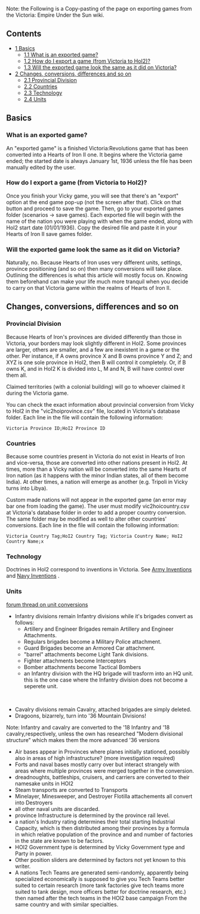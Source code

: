 Note: the Following is a Copy-pasting of the page on exporting games
from the Victoria: Empire Under the Sun wiki.

## Contents

-   [ 1 Basics ](#Basics)
    -   [ 1.1 What is an exported game? ](#What_is_an_exported_game.3F)
    -   [ 1.2 How do I export a game (from Victoria to HoI2)?
        ](#How_do_I_export_a_game_.28from_Victoria_to_HoI2.29.3F)
    -   [ 1.3 Will the exported game look the same as it did on
        Victoria?
        ](#Will_the_exported_game_look_the_same_as_it_did_on_Victoria.3F)
-   [ 2 Changes, conversions, differences and so on
    ](#Changes.2C_conversions.2C_differences_and_so_on)
    -   [ 2.1 Provincial Division ](#Provincial_Division)
    -   [ 2.2 Countries ](#Countries)
    -   [ 2.3 Technology ](#Technology)
    -   [ 2.4 Units ](#Units)

##  Basics 

###    What is an exported game? 

An "exported game" is a finished Victoria:Revolutions game that has been
converted into a Hearts of Iron II one. It begins where the Victoria
game ended; the started date is always January 1st, 1936 unless the file
has been manually edited by the user.

###    How do I export a game (from Victoria to HoI2)? 

Once you finish your Vicky game, you will see that there's an "export"
option at the end game pop-up (not the screen after that). Click on that
button and proceed to save the game. Then, go to your exported games
folder (scenarios -\> save games). Each exported file will begin with
the name of the nation you were playing with when the game ended, along
with HoI2 start date (01/01/1936). Copy the desired file and paste it in
your Hearts of Iron II save games folder.

###    Will the exported game look the same as it did on Victoria? 

Naturally, no. Because Hearts of Iron uses very different units,
settings, province positioning (and so on) then many conversions will
take place. Outlining the differences is what this article will mostly
focus on. Knowing them beforehand can make your life much more tranquil
when you decide to carry on that Victoria game within the realms of
Hearts of Iron II.

  

##    Changes, conversions, differences and so on 

###  Provincial Division 

Because Hearts of Iron's provinces are divided differently than those in
Victoria, your borders may look slightly different in HoI2. Some
provinces are larger, others are smaller, and a few are inexistent in a
game or the other. Per instance, if A owns province X and B owns
province Y and Z; and XYZ is one sole province in HoI2, then B will
control it completely. Or, if B owns K, and in HoI2 K is divided into L,
M and N, B will have control over them all.

Claimed territories (with a colonial building) will go to whoever
claimed it during the Victoria game.

You can check the exact information about provincial conversion from
Vicky to HoI2 in the "vic2hoiprovince.csv" file, located in Victoria's
database folder. Each line in the file will contain the following
information:

    Victoria Province ID;HoI2 Province ID

  

###  Countries 

Because some countries present in Victoria do not exist in Hearts of
Iron and vice-versa, those are converted into other nations present in
HoI2. At times, more than a Vicky nation will be converted into the same
Hearts of Iron nation (as it happens with the minor Indian states, all
of them become India). At other times, a nation will emerge as another
(e.g. Tripoli in Vicky turns into Libya).

Custom made nations will not appear in the exported game (an error may
bar one from loading the game). The user must modify vic2hoicountry.csv
at Victoria's database folder in order to add a proper country
conversion. The same folder may be modified as well to alter other
countries' conversions. Each line in the file will contain the following
information:

    Victoria Country Tag;HoI2 Country Tag; Victoria Country Name; HoI2 Country Name;x

###  Technology 

Doctrines in HoI2 correspond to inventions in Victoria. See [Army
Inventions](/wiki/index.php?title=Army_Inventions&action=edit&redlink=1 "Army Inventions (page does not exist)")
and [Navy
Inventions](/wiki/index.php?title=Navy_Inventions&action=edit&redlink=1 "Navy Inventions (page does not exist)")
.

###  Units 

[forum thread on unit
conversions](http://forum.paradoxplaza.com/forum/showthread.php?406223-What-does-a-engineers-brigade-convert-to-in-Hearts-of-Iron)

-   Infantry divisions remain Infantry divisions while it's brigades
    convert as follows:
    -   Artillery and Engineer Brigades remain Artillery and Engineer
        Attachments.
    -   Regulars brigades become a Military Police attachment.
    -   Guard Brigades become an Armored Car attachment.
    -   "barrel" attachments become Light Tank divisions.
    -   Fighter attachments become Interceptors
    -   Bomber attachments become Tactical Bombers
    -   an Infantry division with the HQ brigade will trasform into an
        HQ unit. this is the one case where the Infantry division does
        not become a seperete unit.

&nbsp;

-   Cavalry divisions remain Cavalry, attached brigades are simply
    deleted.
-   Dragoons, bizarrely, turn into '36 Mountain Divisions!

Note: Infantry and cavalry are converted to the '18 Infantry and '18
cavalry,respectively, unless the own has researched "Modern divisional
structure" which makes them the more advanced '36 versions

-   Air bases appear in Provinces where planes initially stationed,
    possibly also in areas of high infrastructure? (more investigation
    required)
-   Forts and naval bases mostly carry over but interact strangely with
    areas where multiple provinces were merged together in the
    conversion.
-   dreadnoughts, battleships, cruisers, and carriers are converted to
    their namesake units in HOI2
-   Steam transports are converted to Transports
-   Minelayer, Minesweeper, and Destroyer Flotilla attachements all
    convert into Destroyers
-   all other naval units are discarded.
-   province Infrastructure is determined by the province rail level.
-   a nation's Industry rating determines their total starting
    Industrial Capacity, which is then distributed among their provinces
    by a formula in which relative population of the province and and
    number of factories in the state are known to be factors.
-   HOI2 Government type is determined by Vicky Government type and
    Party in power.
-   Other position sliders are determined by factors not yet known to
    this writer.
-   A nations Tech Teams are generated semi-randomly, apparently being
    specialized economically is supposed to give you Tech Teams better
    suited to certain research (more tank factories give tech teams more
    suited to tank design, more officers better for doctrine research,
    etc.) then named after the tech teams in the HOI2 base campaign From
    the same country and with similar specialties.
